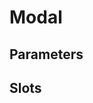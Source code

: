 # Modal <Badges :texts="badges" />

<script setup>
  import pkg from '@studiometa/ui/molecules/Modal/package.json';
  import appJsRaw from './app.js?raw';
  import AppTwigRaw from './app.twig?raw';

  const badges = [`v${pkg.version}`, 'Twig', 'JS'];

  const tabs = [
    {
      label: 'app.js',
      lang: 'js',
      content: appJsRaw,
    },
    {
      label: 'app.twig',
      lang: 'twig',
      content: AppTwigRaw,
    }
  ];
</script>

<PreviewIframe class="block-full-width" src="./story.html" />

<Tabs :items="tabs" />

## Parameters

## Slots
